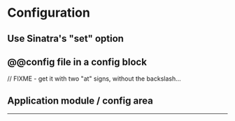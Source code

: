 Configuration
=============

Use Sinatra's "set" option
--------------------------

\@@config file in a config block
---------------------------------
// FIXME - get it with two "at" signs, without the backslash... 

Application module / config area
--------------------------------

* * *
